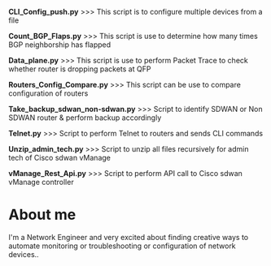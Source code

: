 **CLI_Config_push.py** >>> This script is to configure multiple devices from a file

**Count_BGP_Flaps.py** >>> This script is use to determine how many times BGP neighborship has flapped

**Data_plane.py** >>> This script is use to perform Packet Trace to check whether router is dropping packets at QFP

**Routers_Config_Compare.py** >>> This script can be use to compare configuration of routers

**Take_backup_sdwan_non-sdwan.py** >>> Script to identify SDWAN or Non SDWAN router & perform backup accordingly 

**Telnet.py** >>> Script to perform Telnet to routers and sends CLI commands

**Unzip_admin_tech.py** >>> Script to unzip all files recursively for admin tech of Cisco sdwan vManage

**vManage_Rest_Api.py** >>> Script to perform API call to Cisco sdwan vManage controller


**About me**
===========
I'm a Network Engineer and very excited about finding creative ways to automate monitoring or troubleshooting or configuration of network devices..

